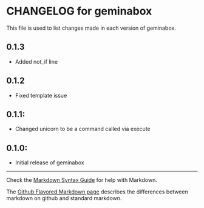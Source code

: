 # CHANGELOG for geminabox

This file is used to list changes made in each version of geminabox.

## 0.1.3
* Added not_if line

## 0.1.2
* Fixed template issue

## 0.1.1:
* Changed unicorn to be a command called via execute

## 0.1.0:

* Initial release of geminabox

- - - 
Check the [Markdown Syntax Guide](http://daringfireball.net/projects/markdown/syntax) for help with Markdown.

The [Github Flavored Markdown page](http://github.github.com/github-flavored-markdown/) describes the differences between markdown on github and standard markdown.

